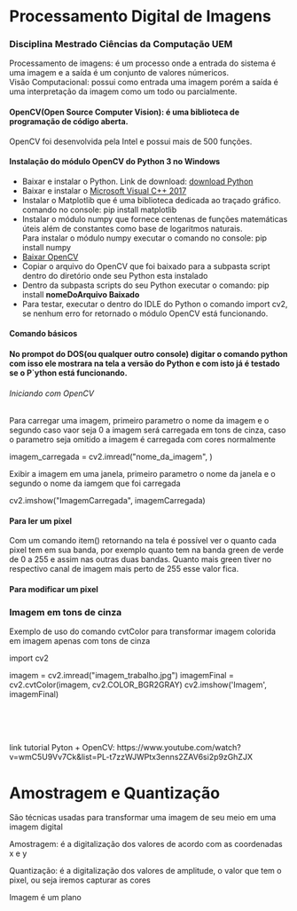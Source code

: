 <h1>Processamento Digital de Imagens</h1>
<h3>Disciplina Mestrado Ciências da Computação UEM</h3>

<p> Processamento de imagens: é um processo onde a entrada do sistema é uma imagem e a saída é um conjunto de valores númericos.
<br>
Visão Computacional: possui como entrada uma imagem porém a saída é uma interpretação da imagem como um todo ou parcialmente.

</p>
<h4>OpenCV(Open Source Computer Vision): é uma biblioteca de programação de código aberta. </h4>
<p>OpenCV foi desenvolvida pela Intel e possui mais de 500 funções.</p>

<h4>Instalação do módulo OpenCV do Python 3  no Windows</h4>
	<ul>
		<li>Baixar e instalar o Python. Link de download: <a href='https://www.python.org/downloads/'>download Python</a></li>
		<li>Baixar e instalar o <a href='https://support.microsoft.com/en-us/help/2977003/the-latest-supported-visual-c-downloads'>Microsoft Visual C++ 2017</a></li>
		<li>Instalar o Matplotlib que é uma biblioteca dedicada ao traçado gráfico.<br>
			comando no console: pip install matplotlib</li>
		<li>Instalar o módulo numpy que fornece centenas de funções matemáticas úteis além de constantes como base de logaritmos naturais.<br>
		Para instalar o módulo numpy executar o comando no console: pip install numpy </li>
		<li><a href='https://www.lfd.uci.edu/~gohlke/pythonlibs/#opencv'>Baixar OpenCV</a></li>
		<li>Copiar o arquivo do OpenCV que foi baixado para a subpasta script dentro do diretório onde seu Python esta instalado</li>
		<li>Dentro da subpasta scripts do seu Python executar o comando: pip install <strong>nomeDoArquivo Baixado</strong></li>
		<li>Para testar, executar o dentro do IDLE do Python o comando import cv2, se nenhum erro for retornado o módulo OpenCV está funcionando.</li>
	</ul>

<h4>Comando básicos<h4>
	<p>No prompot do DOS(ou qualquer outro console) digitar o comando python com isso ele mostrara na tela a versão do Python e com isto já é testado se o P`ython está funcionando.</p>

<h6>Iniciando com OpenCV</h6>
<p>Para carregar uma imagem, primeiro parametro o nome da imagem e o segundo caso vaor seja 0 a imagem será carregada em tons de cinza, caso o parametro seja omitido a imagem é carregada com cores normalmente   </p>

imagem_carregada = cv2.imread("nome_da_imagem", )
<p>Exibir a imagem em uma janela, primeiro parametro o nome da janela e o segundo o nome da iamgem que foi carregada</p>
cv2.imshow("ImagemCarregada", imagemCarregada)
<h4>Para ler um pixel</h4>
<p>
	Com um comando item() retornando na tela é possível ver o quanto cada pixel tem em sua banda, por exemplo quanto tem na banda green de verde de 0 a 255 e assim nas outras duas bandas. Quanto mais green tiver no  respectivo canal de imagem mais perto de 255 esse valor fica. 
</p>
<h4>Para modificar um pixel</h4>
<p></p>
<h3>Imagem em tons de cinza</h3>
<p>Exemplo de uso do comando cvtColor para transformar imagem colorida em imagem apenas com tons de cinza</p>
import cv2

imagem = cv2.imread("imagem_trabalho.jpg")
imagemFinal = cv2.cvtColor(imagem, cv2.COLOR_BGR2GRAY)
cv2.imshow('Imagem', imagemFinal)

<p></p>
<br>
<br>
<br>
<p>link tutorial Pyton + OpenCV: https://www.youtube.com/watch?v=wmC5U9Vv7Ck&list=PL-t7zzWJWPtx3enns2ZAV6si2p9zGhZJX</p>

<h1>Amostragem e Quantização</h1>
<p>São técnicas usadas para transformar uma imagem de seu meio em uma imagem digital</p>
<p>Amostragem: é a digitalização dos valores de acordo com as coordenadas x e y</p>
<p>Quantização: é a digitalização dos valores de amplitude, o valor que tem o pixel, ou seja iremos capturar as cores</p>
<p>Imagem é um plano</p>